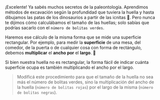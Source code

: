 <gs-attire attire-url="https://raw.githubusercontent.com/MumukiProject/mumuki-guia-gobstones-expresiones-ii-kids/master/assets/attires/config_1534357960591.json"></gs-attire>

<gs-toolbox toolbox-url="https://raw.githubusercontent.com/MumukiProject/mumuki-guia-gobstones-expresiones-ii-kids/master/assets/toolbox.xml">
</gs-toolbox>

¡Excelente! Ya sabés muchos secretos de la paleontología. Aprendimos métodos de excavación según la profundidad que tuviera la huella y hasta dibujamos las patas de los dinosaurios a partir de las icnitas :paw_prints:. Pero nunca te dijimos cómo calculábamos el tamaño de las huellas; solo sabías que podrías sacarlo con el `número de bolitas verdes`. 

Haremos ese cálculo de la misma forma que se mide una superficie rectangular. Por ejemplo, para medir la **superficie** de una mesa, del comedor, de la puerta o de cualquier cosa con forma de rectángulo, debemos **multiplicar** el **ancho por** el **largo**. :triangular_ruler: 

Si bien nuestra huella no es rectangular, la forma fácil de indicar cuánta superficie ocupa es también multiplicando el ancho por el largo. 

> Modificá este procedimiento para que el tamaño de la huella no sea más el número de bolitas verdes, sino la multiplicación del ancho de la huella (`número de bolitas rojas`) por el largo de la misma (`número de bolitas negras`).
